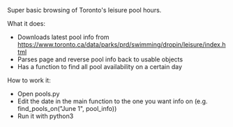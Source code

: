 Super basic browsing of Toronto's leisure pool hours.

What it does:
- Downloads latest pool info from https://www.toronto.ca/data/parks/prd/swimming/dropin/leisure/index.html
- Parses page and reverse pool info back to usable objects
- Has a function to find all pool availability on a certain day

How to work it:
- Open pools.py
- Edit the date in the main function to the one you want info on (e.g. find_pools_on("June 1", pool_info))
- Run it with python3

